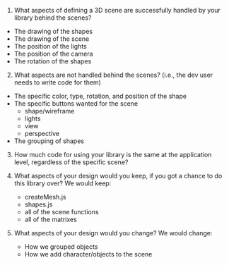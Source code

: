 1. What aspects of defining a 3D scene are successfully handled by your library behind the scenes?
- The drawing of the shapes
- The drawing of the scene
- The position of the lights
- The position of the camera
- The rotation of the shapes

2. What aspects are not handled behind the scenes? (i.e., the dev user needs to write code for them)
- The specific color, type, rotation, and position of the shape
- The specific buttons wanted for the scene
    - shape/wireframe
    - lights 
    - view
    - perspective
- The grouping of shapes

3. How much code for using your library is the same at the application level, regardless of the specific scene?


4. What aspects of your design would you keep, if you got a chance to do this library over?
We would keep:
    - createMesh.js
    - shapes.js
    - all of the scene functions
    - all of the matrixes

5. What aspects of your design would you change?
We would change:
    - How we grouped objects
    - How we add character/objects to the scene